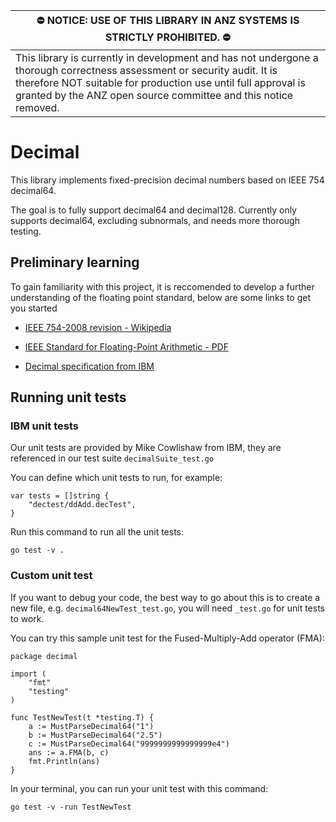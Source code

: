 |:no_entry: NOTICE: USE OF THIS LIBRARY IN ANZ SYSTEMS IS STRICTLY PROHIBITED. :no_entry:|
|-|
|This library is currently in development and has not undergone a thorough correctness assessment or security audit. It is therefore NOT suitable for production use until full approval is granted by the ANZ open source committee and this notice removed.|

# Decimal

This library implements fixed-precision decimal numbers based on IEEE 754 decimal64.

The goal is to fully support decimal64 and decimal128. Currently only supports decimal64, excluding subnormals, and needs more thorough testing.

## Preliminary learning

To gain familiarity with this project, it is reccomended to develop a further understanding of the floating point standard, below are some links to get you started
- [IEEE 754-2008 revision - Wikipedia](https://en.wikipedia.org/wiki/IEEE_754-2008_revision)

- [IEEE Standard for Floating-Point
Arithmetic - PDF](http://www.dsc.ufcg.edu.br/~cnum/modulos/Modulo2/IEEE754_2008.pdf)

- [Decimal specification from IBM](http://speleotrove.com/decimal/)

## Running unit tests

### IBM unit tests

Our unit tests are provided by Mike Cowlishaw from IBM, they are referenced in our test suite `decimalSuite_test.go`

You can define which unit tests to run, for example:
```
var tests = []string {
    "dectest/ddAdd.decTest",
}
```
Run this command to run all the unit tests:
```
go test -v .
```

### Custom unit test

If you want to debug your code, the best way to go about this is to create a new file, e.g. `decimal64NewTest_test.go`, you will need `_test.go` for unit tests to work.

You can try this sample unit test for the Fused-Multiply-Add operator (FMA):
```
package decimal

import (
    "fmt"
    "testing"
)

func TestNewTest(t *testing.T) {
	a := MustParseDecimal64("1")
	b := MustParseDecimal64("2.5")
	c := MustParseDecimal64("9999999999999999e4")
	ans := a.FMA(b, c)
	fmt.Println(ans)
}
```
In your terminal, you can run your unit test with this command:
```
go test -v -run TestNewTest
```